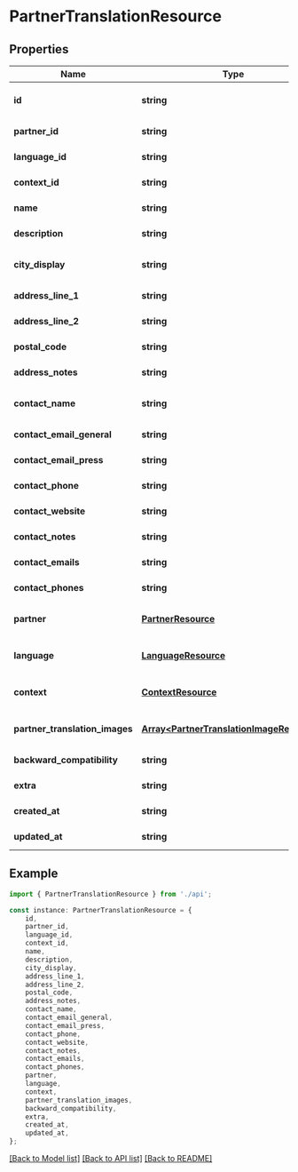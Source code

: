 # PartnerTranslationResource


## Properties

Name | Type | Description | Notes
------------ | ------------- | ------------- | -------------
**id** | **string** | The unique identifier (GUID) | [default to undefined]
**partner_id** | **string** | Foreign keys | [default to undefined]
**language_id** | **string** |  | [default to undefined]
**context_id** | **string** |  | [default to undefined]
**name** | **string** | Core partner info | [default to undefined]
**description** | **string** |  | [default to undefined]
**city_display** | **string** | Address fields (embedded) | [default to undefined]
**address_line_1** | **string** |  | [default to undefined]
**address_line_2** | **string** |  | [default to undefined]
**postal_code** | **string** |  | [default to undefined]
**address_notes** | **string** |  | [default to undefined]
**contact_name** | **string** | Contact fields (semi-structured) | [default to undefined]
**contact_email_general** | **string** |  | [default to undefined]
**contact_email_press** | **string** |  | [default to undefined]
**contact_phone** | **string** |  | [default to undefined]
**contact_website** | **string** |  | [default to undefined]
**contact_notes** | **string** |  | [default to undefined]
**contact_emails** | **string** |  | [default to undefined]
**contact_phones** | **string** |  | [default to undefined]
**partner** | [**PartnerResource**](PartnerResource.md) | Relationships | [optional] [default to undefined]
**language** | [**LanguageResource**](LanguageResource.md) |  | [optional] [default to undefined]
**context** | [**ContextResource**](ContextResource.md) |  | [optional] [default to undefined]
**partner_translation_images** | [**Array&lt;PartnerTranslationImageResource&gt;**](PartnerTranslationImageResource.md) |  | [optional] [default to undefined]
**backward_compatibility** | **string** | Metadata | [default to undefined]
**extra** | **string** |  | [default to undefined]
**created_at** | **string** | Timestamps | [default to undefined]
**updated_at** | **string** |  | [default to undefined]

## Example

```typescript
import { PartnerTranslationResource } from './api';

const instance: PartnerTranslationResource = {
    id,
    partner_id,
    language_id,
    context_id,
    name,
    description,
    city_display,
    address_line_1,
    address_line_2,
    postal_code,
    address_notes,
    contact_name,
    contact_email_general,
    contact_email_press,
    contact_phone,
    contact_website,
    contact_notes,
    contact_emails,
    contact_phones,
    partner,
    language,
    context,
    partner_translation_images,
    backward_compatibility,
    extra,
    created_at,
    updated_at,
};
```

[[Back to Model list]](../README.md#documentation-for-models) [[Back to API list]](../README.md#documentation-for-api-endpoints) [[Back to README]](../README.md)
